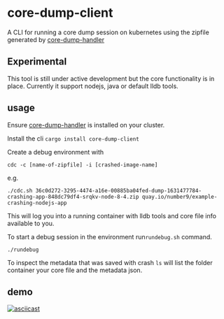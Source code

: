 # core-dump-client

A CLI for running a core dump session on kubernetes using the zipfile generated by [core-dump-handler](https://github.com/IBM/core-dump-handler) 

## Experimental

This tool is still under active development but the core functionality is in place. 
Currently it support nodejs, java or default lldb tools. 

## usage 

Ensure [core-dump-handler](https://github.com/IBM/core-dump-handler) is installed on your cluster.

Install the cli `cargo install core-dump-client`

Create a debug environment with 
```
cdc -c [name-of-zipfile] -i [crashed-image-name]
```
e.g. 
```
./cdc.sh 36c0d272-3295-4474-a16e-00885ba04fed-dump-1631477784-crashing-app-848dc79df4-srqkv-node-8-4.zip quay.io/number9/example-crashing-nodejs-app
```

This will log you into a running container with lldb tools and core file info available to you. 

To start a debug session in the environment run`rundebug.sh` command.

```
./rundebug
```

To inspect the metadata that was saved with crash `ls` will list the folder container your core file and the metadata json.

## demo

[![asciicast](https://asciinema.org/a/438878.svg)](https://asciinema.org/a/438878)
